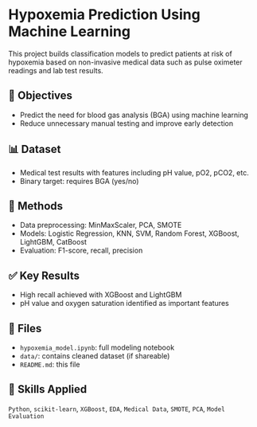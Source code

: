 # Hypoxemia Prediction Using Machine Learning

This project builds classification models to predict patients at risk of hypoxemia based on non-invasive medical data such as pulse oximeter readings and lab test results.

## 🧠 Objectives
- Predict the need for blood gas analysis (BGA) using machine learning
- Reduce unnecessary manual testing and improve early detection

## 📊 Dataset
- Medical test results with features including pH value, pO2, pCO2, etc.
- Binary target: requires BGA (yes/no)

## 🔧 Methods
- Data preprocessing: MinMaxScaler, PCA, SMOTE
- Models: Logistic Regression, KNN, SVM, Random Forest, XGBoost, LightGBM, CatBoost
- Evaluation: F1-score, recall, precision

## ✅ Key Results
- High recall achieved with XGBoost and LightGBM
- pH value and oxygen saturation identified as important features

## 📁 Files
- `hypoxemia_model.ipynb`: full modeling notebook
- `data/`: contains cleaned dataset (if shareable)
- `README.md`: this file

## 📌 Skills Applied
`Python`, `scikit-learn`, `XGBoost`, `EDA`, `Medical Data`, `SMOTE`, `PCA`, `Model Evaluation`
